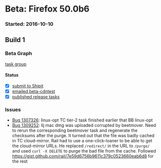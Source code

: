 # Beta: Firefox 50.0b6

### Started: 2016-10-10

## Build 1

### Beta Graph
[task group](https://tools.taskcluster.net/push-inspector/#/ab1WuG6YSvSXJNEx95fakw)


#### Status
- [x] [submit to Shipit](https://wiki.mozilla.org/Release:Release_Automation_on_Mercurial:Starting_a_Release#Submit_to_Ship_It)
- [x] [emailed beta-cdntest](../how-tos/relpro.md#1-email-drivers-re-release-live-on-test-channel)
- [x] [published release tasks](../how-tos/relpro.md#3-publish-release)

### Issues
- [Bug 1307326](https://bugzil.la/1307326): linux-opt TC tier-2 task finished earlier that BB linux-opt
- [Bug 1309252](https://bugzil.la/1309252): lij mac dmg was uploaded corrupted by beetmover. Need to rerun the corresponding beetmover task and regenerate the checksums after the purge. It turned out that the file was badly cached in TC cloud-mirror. Rail had to use a one-click-loaner to be able to get the cloud-mirror URLs. He replaced `/redirect/` in the URL to `/purge/` and used `curl -X DELETE` to purge the bad file from the cache. Followed https://gist.github.com/rail/7e59d6756b9611c379c0523660eab6d8 for the rest


